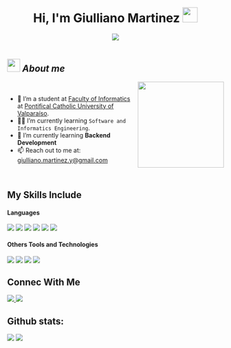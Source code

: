 <h1 align="center">Hi, I'm Giulliano Martinez <img src="https://media.giphy.com/media/hvRJCLFzcasrR4ia7z/giphy.gif" width="35"></h1>
<p align="center">
  <a href="https://github.com/DenverCoder1/readme-typing-svg"><img src="https://readme-typing-svg.herokuapp.com?font=Time+New+Roman&color=%23C8BE25&size=25&center=true&vCenter=true&width=600&height=100&lines=;Informatics+Engineering+Student;Always+learning+new+things"></a>
</p>

<p align="left"> <a href="https://twitter.com/" target="blank"><img src="https://img.shields.io/twitter/follow/?logo=twitter&style=for-the-badge" alt="" /></a> </p>

## <img src="https://media.giphy.com/media/ObNTw8Uzwy6KQ/giphy.gif" width="30px">&nbsp;***About me***

<img align='right' src='https://user-images.githubusercontent.com/5713670/87202985-820dcb80-c2b6-11ea-9f56-7ec461c497c3.gif' width='200"'>

<br>

- :school: I’m a student at [Faculty of Informatics](https://www.inf.ucv.cl/) at [Pontifical Catholic University of Valparaíso](http://pucv.cl).
- :student: I’m currently learning `Software and Informatics Engineering`.
- 🌱 I’m currently learning **Backend Development**
- 📫 Reach out to me at: <a href="giulliano.martinez.y@gmail.com">giulliano.martinez.y@gmail.com</a>

<br>


## My Skills Include

<h4> Languages </h4>
<span> 
  <img src="https://img.shields.io/badge/HTML5-E34F26?style=for-the-badge&logo=html5&logoColor=white">
  <img src="https://img.shields.io/badge/CSS3-1572B6?style=for-the-badge&logo=css3&logoColor=white">
  <img src="https://img.shields.io/badge/JavaScript-F7DF1E?style=for-the-badge&logo=javascript&logoColor=black">
  <img src="https://img.shields.io/badge/java-%23ED8B00.svg?style=for-the-badge&logo=openjdk&logoColor=white">	
  <img src="https://img.shields.io/badge/python-3670A0?style=for-the-badge&logo=python&logoColor=ffdd54">
  <img src="https://img.shields.io/badge/C-00599C?style=for-the-badge&logo=c&logoColor=white">
  
</span>

<h4> Others Tools and Technologies </h4>
<span>
	<img src="https://img.shields.io/badge/spring-%236DB33F.svg?style=for-the-badge&logo=spring&logoColor=white">
	<img src="https://img.shields.io/badge/Visual%20Studio%20Code-0078d7.svg?style=for-the-badge&logo=visual-studio-code&logoColor=white">
	<img src="https://img.shields.io/badge/git-%23F05033.svg?style=for-the-badge&logo=git&logoColor=white">
	<img src="https://img.shields.io/badge/Notion-%23000000.svg?style=for-the-badge&logo=notion&logoColor=white">
</span>

<br>

## Connec With Me

<a href="https://www.linkedin.com/in/giulliano-martinez-yanez/" >
	<img src="https://img.shields.io/badge/linkedin-%230077B5.svg?style=for-the-badge&logo=linkedin&logoColor=white">
</a>
<a href="https://discord.com/users/538841451040210954" >
	<img src="https://img.shields.io/badge/Discord-%235865F2.svg?style=for-the-badge&logo=discord&logoColor=white">
</a>
  
<h2>Github stats:</h2> 

[![](https://github-readme-stats.vercel.app/api?username=giullianomartinez&show_icons=true&theme=tokyonight&hide_border=true&locale=en)](https://github.com/giullianomartinez)
[![](https://github-readme-streak-stats.herokuapp.com/?user=giullianomartinez&theme=material-palenight)](https://github.com/giullianomartinez)
</div>


